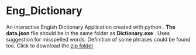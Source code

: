 # Eng_Dictionary
An interactive Engish Dictionary Application created with python . <strong>The data.json</strong> file should be in the same folder as <strong>Dictionary.exe</strong> . Uses suggestion for misspelled words.
Definition of some phrases could be found too.
Click to download the <a href="https://github.com/sarkarsd/Eng_Dictionary/blob/master/Application/Dictionary.zip?raw=true" download>zip folder</a> 

